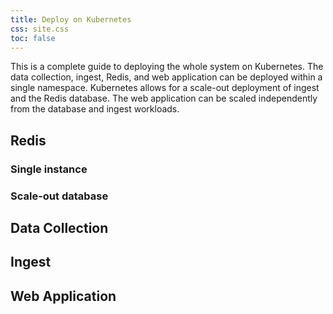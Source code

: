 ```yaml
---
title: Deploy on Kubernetes
css: site.css
toc: false
---
```


This is a complete guide to deploying the whole system on Kubernetes. The
data collection, ingest, Redis, and web application can be deployed within
a single namespace. Kubernetes allows for a scale-out deployment of ingest
and the Redis database. The web application can be scaled independently from the
database and ingest workloads.

## Redis

### Single instance

### Scale-out database

## Data Collection

## Ingest

## Web Application

